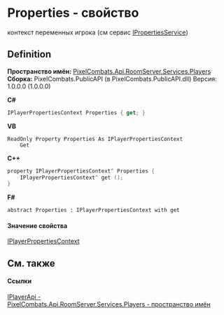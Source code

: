 # Properties - свойство


контекст переменных игрока (см сервис <a href="6e82ef45-b461-eca7-b8d7-f941c2169792">IPropertiesService</a>)



## Definition
**Пространство имён:** <a href="708e122f-41de-30e3-c143-1ccf02ad493a">PixelCombats.Api.RoomServer.Services.Players</a>  
**Сборка:** PixelCombats.PublicAPI (в PixelCombats.PublicAPI.dll) Версия: 1.0.0.0 (1.0.0.0)

**C#**
``` C#
IPlayerPropertiesContext Properties { get; }
```
**VB**
``` VB
ReadOnly Property Properties As IPlayerPropertiesContext
	Get
```
**C++**
``` C++
property IPlayerPropertiesContext^ Properties {
	IPlayerPropertiesContext^ get ();
}
```
**F#**
``` F#
abstract Properties : IPlayerPropertiesContext with get
```



#### Значение свойства
<a href="23ba1b98-0fba-4ee4-fa1b-3d37f84b95d7">IPlayerPropertiesContext</a>

## См. также


#### Ссылки
<a href="daff9440-f4d4-79a2-3653-919bb66eae04">IPlayerApi - </a>  
<a href="708e122f-41de-30e3-c143-1ccf02ad493a">PixelCombats.Api.RoomServer.Services.Players - пространство имён</a>  
